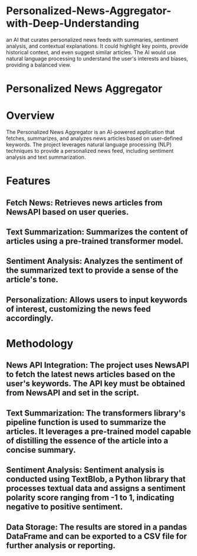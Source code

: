 # Personalized-News-Aggregator-with-Deep-Understanding
 an AI that curates personalized news feeds with summaries, sentiment analysis, and contextual explanations. It could highlight key points, provide historical context, and even suggest similar articles. The AI would use natural language processing to understand the user's interests and biases, providing a balanced view.
# Personalized News Aggregator
# Overview
The Personalized News Aggregator is an AI-powered application that fetches, summarizes, and analyzes news articles based on user-defined keywords. The project leverages natural language processing (NLP) techniques to provide a personalized news feed, including sentiment analysis and text summarization.

# Features
## Fetch News: Retrieves news articles from NewsAPI based on user queries.
## Text Summarization: Summarizes the content of articles using a pre-trained transformer model.
## Sentiment Analysis: Analyzes the sentiment of the summarized text to provide a sense of the article's tone.
## Personalization: Allows users to input keywords of interest, customizing the news feed accordingly.
# Methodology
## News API Integration: The project uses NewsAPI to fetch the latest news articles based on the user's keywords. The API key must be obtained from NewsAPI and set in the script.

## Text Summarization: The transformers library's pipeline function is used to summarize the articles. It leverages a pre-trained model capable of distilling the essence of the article into a concise summary.

## Sentiment Analysis: Sentiment analysis is conducted using TextBlob, a Python library that processes textual data and assigns a sentiment polarity score ranging from -1 to 1, indicating negative to positive sentiment.

## Data Storage: The results are stored in a pandas DataFrame and can be exported to a CSV file for further analysis or reporting.

